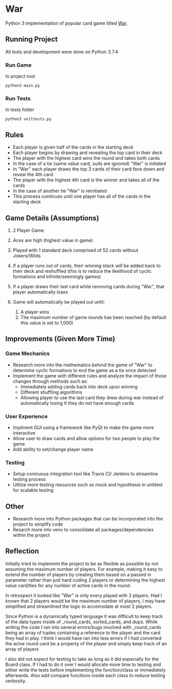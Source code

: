 # War

Python 3 implementation of popular card game titled [War](https://en.wikipedia.org/wiki/War_(card_game)).

## Running Project

All tests and development were done on Python 3.7.4

### Run Game
In project root 

``` python3 main.py ```

### Run Tests
In tests folder

``` python3 unittests.py ```

## Rules

* Each player is given half of the cards in the starting deck
* Each player begins by drawing and revealing the top card in their deck
* The player with the highest card wins the round and takes both cards
* In the case of a tie (same value card, suits are ignored) "War" is initiated
* In "War" each player draws the top 3 cards of their card face down and reveal the 4th card
* The player with the highest 4th card is the winner and takes all of the cards
* In the case of another tie "War" is reinitiated
* This process continues until one player has all of the cards in the starting deck

## Game Details (Assumptions)

1. 2 Player Game
2. Aces are high (highest value in game)
2. Played with 1 standard deck comprised of 52 cards without Jokers/Wilds
5. If a player runs out of cards, their winning stack will be added back to their deck and reshuffled (this is to reduce the likelihood of cyclic formations and infinite/seemingly games)
6. If a player draws their last card while removing cards during "War", that player automatically loses
7. Game will automatically be played out until:

	1. A player wins
	2. The maximum number of game rounds has been reached (by default this value is set to 1,000)

## Improvements (Given More Time)

### Game Mechanics
* Research more into the mathematics behind the game of "War" to determine cyclic formations to end the game as a tie once detected
* Implement the game with different rules and analyze the impact of those changes through methods such as:
	* Immediately adding cards back into deck upon winning
	* Different shuffling algorithms
	* Allowing player to use the last card they drew during war instead of automatically losing if they do not have enough cards

### User Experience
* Implment GUI using a framework like PyQt to make the game more interactive
* Allow user to draw cards and allow options for two people to play the game
* Add ability to set/change player name

### Testing
* Setup coninuous integration tool like Travis CI/ Jenkins to streamline testing process
* Utilize more testing resources such as mock and hypothesis in unittest for scalable testing

## Other
* Research more into Python packages that can be incorporated into the project to simplify code
* Resarch more into venv to consolidate all packages/dependencies within the project

## Reflection

Initially tried to implement the project to be as flexible as possible by not assuming the maximum number of players. For example, making it easy to extend the number of players by creating them based on a passed in parameter rather than just hard coding 2 players or determining the highest value card/ties for any number of active cards in the round.

In retrospect it looked like "War" is only every played with 2 players. Had I known that 2 players would be the maximum number of players, I may have simplified and streamlined the logic to accomodate at most 2 players.

Since Python is a dynamically typed language it was difficult to keep track of the data types inside of \_round\_cards, sorted\_cards, and dups. While writing the code I ran into several errors/bugs involved with \_round\_cards being an array of tuples containing a reference to the player and the card they had in play. I think I would have ran into less errors if I had converted the acive round card be a property of the player and simply keep track of an array of players

I also did not expect for testing to take as long as it did especially for the Board class. If I had to do it over I would allocate more time to testing and either write the tests before implementing the function/class or immediately afterwards. Also add compare functions inside each class to reduce testing verbosity.